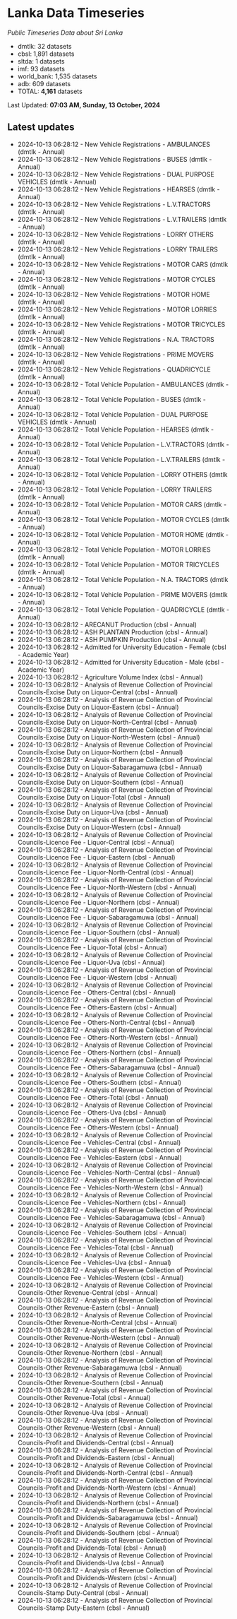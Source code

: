 # Lanka Data Timeseries
*Public Timeseries Data about Sri Lanka*

* dmtlk: 32 datasets
* cbsl: 1,891 datasets
* sltda: 1 datasets
* imf: 93 datasets
* world_bank: 1,535 datasets
* adb: 609 datasets
* TOTAL: **4,161** datasets

Last Updated: **07:03 AM, Sunday, 13 October, 2024**

## Latest updates

* 2024-10-13 06:28:12 - New Vehicle Registrations - AMBULANCES (dmtlk - Annual)
* 2024-10-13 06:28:12 - New Vehicle Registrations - BUSES (dmtlk - Annual)
* 2024-10-13 06:28:12 - New Vehicle Registrations - DUAL PURPOSE VEHICLES (dmtlk - Annual)
* 2024-10-13 06:28:12 - New Vehicle Registrations - HEARSES (dmtlk - Annual)
* 2024-10-13 06:28:12 - New Vehicle Registrations - L.V.TRACTORS (dmtlk - Annual)
* 2024-10-13 06:28:12 - New Vehicle Registrations - L.V.TRAILERS (dmtlk - Annual)
* 2024-10-13 06:28:12 - New Vehicle Registrations - LORRY OTHERS (dmtlk - Annual)
* 2024-10-13 06:28:12 - New Vehicle Registrations - LORRY TRAILERS (dmtlk - Annual)
* 2024-10-13 06:28:12 - New Vehicle Registrations - MOTOR CARS (dmtlk - Annual)
* 2024-10-13 06:28:12 - New Vehicle Registrations - MOTOR CYCLES (dmtlk - Annual)
* 2024-10-13 06:28:12 - New Vehicle Registrations - MOTOR HOME (dmtlk - Annual)
* 2024-10-13 06:28:12 - New Vehicle Registrations - MOTOR LORRIES (dmtlk - Annual)
* 2024-10-13 06:28:12 - New Vehicle Registrations - MOTOR TRICYCLES (dmtlk - Annual)
* 2024-10-13 06:28:12 - New Vehicle Registrations - N.A. TRACTORS (dmtlk - Annual)
* 2024-10-13 06:28:12 - New Vehicle Registrations - PRIME MOVERS (dmtlk - Annual)
* 2024-10-13 06:28:12 - New Vehicle Registrations - QUADRICYCLE (dmtlk - Annual)
* 2024-10-13 06:28:12 - Total Vehicle Population - AMBULANCES (dmtlk - Annual)
* 2024-10-13 06:28:12 - Total Vehicle Population - BUSES (dmtlk - Annual)
* 2024-10-13 06:28:12 - Total Vehicle Population - DUAL PURPOSE VEHICLES (dmtlk - Annual)
* 2024-10-13 06:28:12 - Total Vehicle Population - HEARSES (dmtlk - Annual)
* 2024-10-13 06:28:12 - Total Vehicle Population - L.V.TRACTORS (dmtlk - Annual)
* 2024-10-13 06:28:12 - Total Vehicle Population - L.V.TRAILERS (dmtlk - Annual)
* 2024-10-13 06:28:12 - Total Vehicle Population - LORRY OTHERS (dmtlk - Annual)
* 2024-10-13 06:28:12 - Total Vehicle Population - LORRY TRAILERS (dmtlk - Annual)
* 2024-10-13 06:28:12 - Total Vehicle Population - MOTOR CARS (dmtlk - Annual)
* 2024-10-13 06:28:12 - Total Vehicle Population - MOTOR CYCLES (dmtlk - Annual)
* 2024-10-13 06:28:12 - Total Vehicle Population - MOTOR HOME (dmtlk - Annual)
* 2024-10-13 06:28:12 - Total Vehicle Population - MOTOR LORRIES (dmtlk - Annual)
* 2024-10-13 06:28:12 - Total Vehicle Population - MOTOR TRICYCLES (dmtlk - Annual)
* 2024-10-13 06:28:12 - Total Vehicle Population - N.A. TRACTORS (dmtlk - Annual)
* 2024-10-13 06:28:12 - Total Vehicle Population - PRIME MOVERS (dmtlk - Annual)
* 2024-10-13 06:28:12 - Total Vehicle Population - QUADRICYCLE (dmtlk - Annual)
* 2024-10-13 06:28:12 - ARECANUT Production (cbsl - Annual)
* 2024-10-13 06:28:12 - ASH PLANTAIN Production (cbsl - Annual)
* 2024-10-13 06:28:12 - ASH PUMPKIN Production (cbsl - Annual)
* 2024-10-13 06:28:12 - Admitted for University Education - Female (cbsl - Academic Year)
* 2024-10-13 06:28:12 - Admitted for University Education - Male (cbsl - Academic Year)
* 2024-10-13 06:28:12 - Agriculture Volume Index (cbsl - Annual)
* 2024-10-13 06:28:12 - Analysis of Revenue Collection of Provincial Councils-Excise Duty on Liquor-Central (cbsl - Annual)
* 2024-10-13 06:28:12 - Analysis of Revenue Collection of Provincial Councils-Excise Duty on Liquor-Eastern (cbsl - Annual)
* 2024-10-13 06:28:12 - Analysis of Revenue Collection of Provincial Councils-Excise Duty on Liquor-North-Central (cbsl - Annual)
* 2024-10-13 06:28:12 - Analysis of Revenue Collection of Provincial Councils-Excise Duty on Liquor-North-Western (cbsl - Annual)
* 2024-10-13 06:28:12 - Analysis of Revenue Collection of Provincial Councils-Excise Duty on Liquor-Northern (cbsl - Annual)
* 2024-10-13 06:28:12 - Analysis of Revenue Collection of Provincial Councils-Excise Duty on Liquor-Sabaragamuwa (cbsl - Annual)
* 2024-10-13 06:28:12 - Analysis of Revenue Collection of Provincial Councils-Excise Duty on Liquor-Southern (cbsl - Annual)
* 2024-10-13 06:28:12 - Analysis of Revenue Collection of Provincial Councils-Excise Duty on Liquor-Total (cbsl - Annual)
* 2024-10-13 06:28:12 - Analysis of Revenue Collection of Provincial Councils-Excise Duty on Liquor-Uva (cbsl - Annual)
* 2024-10-13 06:28:12 - Analysis of Revenue Collection of Provincial Councils-Excise Duty on Liquor-Western (cbsl - Annual)
* 2024-10-13 06:28:12 - Analysis of Revenue Collection of Provincial Councils-Licence Fee - Liquor-Central (cbsl - Annual)
* 2024-10-13 06:28:12 - Analysis of Revenue Collection of Provincial Councils-Licence Fee - Liquor-Eastern (cbsl - Annual)
* 2024-10-13 06:28:12 - Analysis of Revenue Collection of Provincial Councils-Licence Fee - Liquor-North-Central (cbsl - Annual)
* 2024-10-13 06:28:12 - Analysis of Revenue Collection of Provincial Councils-Licence Fee - Liquor-North-Western (cbsl - Annual)
* 2024-10-13 06:28:12 - Analysis of Revenue Collection of Provincial Councils-Licence Fee - Liquor-Northern (cbsl - Annual)
* 2024-10-13 06:28:12 - Analysis of Revenue Collection of Provincial Councils-Licence Fee - Liquor-Sabaragamuwa (cbsl - Annual)
* 2024-10-13 06:28:12 - Analysis of Revenue Collection of Provincial Councils-Licence Fee - Liquor-Southern (cbsl - Annual)
* 2024-10-13 06:28:12 - Analysis of Revenue Collection of Provincial Councils-Licence Fee - Liquor-Total (cbsl - Annual)
* 2024-10-13 06:28:12 - Analysis of Revenue Collection of Provincial Councils-Licence Fee - Liquor-Uva (cbsl - Annual)
* 2024-10-13 06:28:12 - Analysis of Revenue Collection of Provincial Councils-Licence Fee - Liquor-Western (cbsl - Annual)
* 2024-10-13 06:28:12 - Analysis of Revenue Collection of Provincial Councils-Licence Fee - Others-Central (cbsl - Annual)
* 2024-10-13 06:28:12 - Analysis of Revenue Collection of Provincial Councils-Licence Fee - Others-Eastern (cbsl - Annual)
* 2024-10-13 06:28:12 - Analysis of Revenue Collection of Provincial Councils-Licence Fee - Others-North-Central (cbsl - Annual)
* 2024-10-13 06:28:12 - Analysis of Revenue Collection of Provincial Councils-Licence Fee - Others-North-Western (cbsl - Annual)
* 2024-10-13 06:28:12 - Analysis of Revenue Collection of Provincial Councils-Licence Fee - Others-Northern (cbsl - Annual)
* 2024-10-13 06:28:12 - Analysis of Revenue Collection of Provincial Councils-Licence Fee - Others-Sabaragamuwa (cbsl - Annual)
* 2024-10-13 06:28:12 - Analysis of Revenue Collection of Provincial Councils-Licence Fee - Others-Southern (cbsl - Annual)
* 2024-10-13 06:28:12 - Analysis of Revenue Collection of Provincial Councils-Licence Fee - Others-Total (cbsl - Annual)
* 2024-10-13 06:28:12 - Analysis of Revenue Collection of Provincial Councils-Licence Fee - Others-Uva (cbsl - Annual)
* 2024-10-13 06:28:12 - Analysis of Revenue Collection of Provincial Councils-Licence Fee - Others-Western (cbsl - Annual)
* 2024-10-13 06:28:12 - Analysis of Revenue Collection of Provincial Councils-Licence Fee - Vehicles-Central (cbsl - Annual)
* 2024-10-13 06:28:12 - Analysis of Revenue Collection of Provincial Councils-Licence Fee - Vehicles-Eastern (cbsl - Annual)
* 2024-10-13 06:28:12 - Analysis of Revenue Collection of Provincial Councils-Licence Fee - Vehicles-North-Central (cbsl - Annual)
* 2024-10-13 06:28:12 - Analysis of Revenue Collection of Provincial Councils-Licence Fee - Vehicles-North-Western (cbsl - Annual)
* 2024-10-13 06:28:12 - Analysis of Revenue Collection of Provincial Councils-Licence Fee - Vehicles-Northern (cbsl - Annual)
* 2024-10-13 06:28:12 - Analysis of Revenue Collection of Provincial Councils-Licence Fee - Vehicles-Sabaragamuwa (cbsl - Annual)
* 2024-10-13 06:28:12 - Analysis of Revenue Collection of Provincial Councils-Licence Fee - Vehicles-Southern (cbsl - Annual)
* 2024-10-13 06:28:12 - Analysis of Revenue Collection of Provincial Councils-Licence Fee - Vehicles-Total (cbsl - Annual)
* 2024-10-13 06:28:12 - Analysis of Revenue Collection of Provincial Councils-Licence Fee - Vehicles-Uva (cbsl - Annual)
* 2024-10-13 06:28:12 - Analysis of Revenue Collection of Provincial Councils-Licence Fee - Vehicles-Western (cbsl - Annual)
* 2024-10-13 06:28:12 - Analysis of Revenue Collection of Provincial Councils-Other Revenue-Central (cbsl - Annual)
* 2024-10-13 06:28:12 - Analysis of Revenue Collection of Provincial Councils-Other Revenue-Eastern (cbsl - Annual)
* 2024-10-13 06:28:12 - Analysis of Revenue Collection of Provincial Councils-Other Revenue-North-Central (cbsl - Annual)
* 2024-10-13 06:28:12 - Analysis of Revenue Collection of Provincial Councils-Other Revenue-North-Western (cbsl - Annual)
* 2024-10-13 06:28:12 - Analysis of Revenue Collection of Provincial Councils-Other Revenue-Northern (cbsl - Annual)
* 2024-10-13 06:28:12 - Analysis of Revenue Collection of Provincial Councils-Other Revenue-Sabaragamuwa (cbsl - Annual)
* 2024-10-13 06:28:12 - Analysis of Revenue Collection of Provincial Councils-Other Revenue-Southern (cbsl - Annual)
* 2024-10-13 06:28:12 - Analysis of Revenue Collection of Provincial Councils-Other Revenue-Total (cbsl - Annual)
* 2024-10-13 06:28:12 - Analysis of Revenue Collection of Provincial Councils-Other Revenue-Uva (cbsl - Annual)
* 2024-10-13 06:28:12 - Analysis of Revenue Collection of Provincial Councils-Other Revenue-Western (cbsl - Annual)
* 2024-10-13 06:28:12 - Analysis of Revenue Collection of Provincial Councils-Profit and Dividends-Central (cbsl - Annual)
* 2024-10-13 06:28:12 - Analysis of Revenue Collection of Provincial Councils-Profit and Dividends-Eastern (cbsl - Annual)
* 2024-10-13 06:28:12 - Analysis of Revenue Collection of Provincial Councils-Profit and Dividends-North-Central (cbsl - Annual)
* 2024-10-13 06:28:12 - Analysis of Revenue Collection of Provincial Councils-Profit and Dividends-North-Western (cbsl - Annual)
* 2024-10-13 06:28:12 - Analysis of Revenue Collection of Provincial Councils-Profit and Dividends-Northern (cbsl - Annual)
* 2024-10-13 06:28:12 - Analysis of Revenue Collection of Provincial Councils-Profit and Dividends-Sabaragamuwa (cbsl - Annual)
* 2024-10-13 06:28:12 - Analysis of Revenue Collection of Provincial Councils-Profit and Dividends-Southern (cbsl - Annual)
* 2024-10-13 06:28:12 - Analysis of Revenue Collection of Provincial Councils-Profit and Dividends-Total (cbsl - Annual)
* 2024-10-13 06:28:12 - Analysis of Revenue Collection of Provincial Councils-Profit and Dividends-Uva (cbsl - Annual)
* 2024-10-13 06:28:12 - Analysis of Revenue Collection of Provincial Councils-Profit and Dividends-Western (cbsl - Annual)
* 2024-10-13 06:28:12 - Analysis of Revenue Collection of Provincial Councils-Stamp Duty-Central (cbsl - Annual)
* 2024-10-13 06:28:12 - Analysis of Revenue Collection of Provincial Councils-Stamp Duty-Eastern (cbsl - Annual)